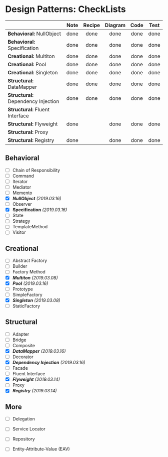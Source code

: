 # Design Patterns: CheckLists

| | Note | Recipe | Diagram | Code | Test
--- | :---:| :---:| :---: | :---:| :---:|
**Behavioral:** NullObject | done | done | done | done | done
**Behavioral:** Specification | done | done | done | done | done 
**Creational:** Multiton | done | done | done | done | done
**Creational:** Pool | done | done | done | done | done 
**Creational:** Singleton | done | done | done | done | done
**Structural:** DataMapper | done | done | done | done | done 
**Structural:** Dependency Injection | done | done | done | done | done 
**Structural:** Fluent Interface |  |  |  |  | 
**Structural:** Flyweight | done |  | done | done | done
**Structural:** Proxy |  |  |  |  | 
**Structural:** Registry | done |  | done | done | done

## Behavioral
- [ ] Chain of Responsibility
- [ ] Command
- [ ] Iterator
- [ ] Mediator
- [ ] Memento
- [x] **_NullObject_** _(2019.03.16)_
- [ ] Observer
- [x] **Specification** _(2019.03.16)_
- [ ] State
- [ ] Strategy
- [ ] TemplateMethod
- [ ] Visitor

## Creational
- [ ] Abstract Factory
- [ ] Builder
- [ ] Factory Method
- [x] **_Multiton_** _(2019.03.08)_
- [x] **_Pool_** _(2019.03.16)_
- [ ] Prototype
- [ ] SimpleFactory
- [x] **_Singleton_** _(2019.03.08)_
- [ ] StaticFactory

## Structural
- [ ] Adapter
- [ ] Bridge
- [ ] Composite
- [x] **_DataMapper_** _(2019.03.16)_
- [ ] Decorator
- [x] **_Dependency Injection_**  _(2019.03.16)_
- [ ] Facade
- [ ] Fluent Interface
- [x] **_Flyweight_** _(2019.03.14)_
- [ ] Proxy
- [x] **_Registry_** _(2019.03.14)_

## More
- [ ] Delegation
- [ ] Service Locator
- [ ] Repository
- [ ] Entity-Attribute-Value (EAV)




